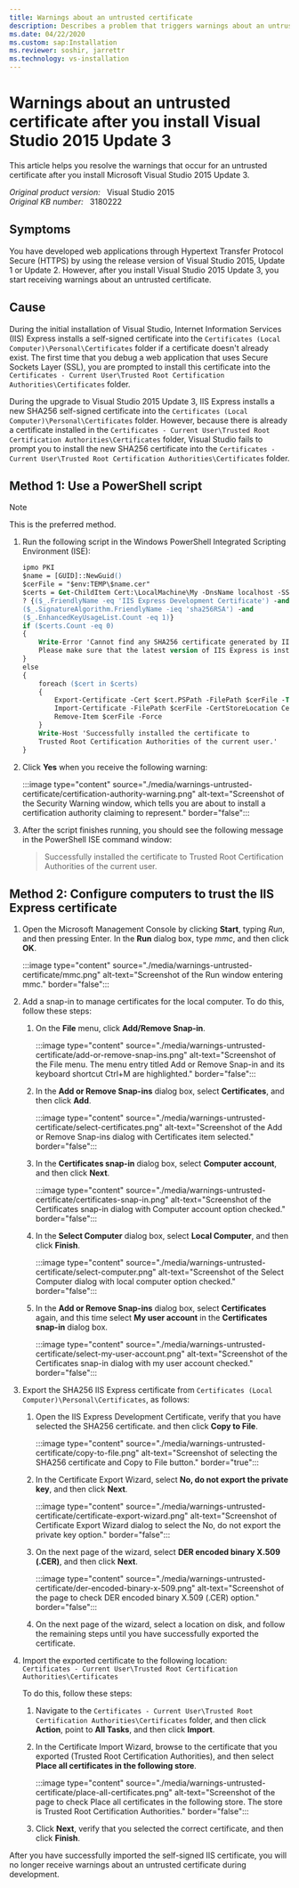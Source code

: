 ```yaml
---
title: Warnings about an untrusted certificate
description: Describes a problem that triggers warnings about an untrusted certificate after you install Visual Studio 2015 Update 3. Provides a resolution.
ms.date: 04/22/2020
ms.custom: sap:Installation
ms.reviewer: soshir, jarrettr
ms.technology: vs-installation
---
```

# Warnings about an untrusted certificate after you install Visual Studio 2015 Update 3

This article helps you resolve the warnings that occur for an untrusted certificate after you install Microsoft Visual Studio 2015 Update 3.

_Original product version:_ &nbsp; Visual Studio 2015  
_Original KB number:_ &nbsp; 3180222

## Symptoms

You have developed web applications through Hypertext Transfer Protocol Secure (HTTPS) by using the release version of Visual Studio 2015, Update 1 or Update 2. However, after you install Visual Studio 2015 Update 3, you start receiving warnings about an untrusted certificate.

## Cause

During the initial installation of Visual Studio, Internet Information Services (IIS) Express installs a self-signed certificate into the `Certificates (Local Computer)\Personal\Certificates` folder if a certificate doesn't already exist. The first time that you debug a web application that uses Secure Sockets Layer (SSL), you are prompted to install this certificate into the `Certificates - Current User\Trusted Root Certification Authorities\Certificates` folder.

During the upgrade to Visual Studio 2015 Update 3, IIS Express installs a new SHA256 self-signed certificate into the `Certificates (Local Computer)\Personal\Certificates` folder. However, because there is already a certificate installed in the `Certificates - Current User\Trusted Root Certification Authorities\Certificates` folder, Visual Studio fails to prompt you to install the new SHA256 certificate into the `Certificates - Current User\Trusted Root Certification Authorities\Certificates` folder.

## Method 1: Use a PowerShell script

> [!NOTE]
> This is the preferred method.

1. Run the following script in the Windows PowerShell Integrated Scripting Environment (ISE):

    ```ps
    ipmo PKI
    $name = [GUID]::NewGuid()
    $cerFile = "$env:TEMP\$name.cer"
    $certs = Get-ChildItem Cert:\LocalMachine\My -DnsName localhost -SSLServerAuthentication |
    ? {($_.FriendlyName -eq 'IIS Express Development Certificate') -and
    ($_.SignatureAlgorithm.FriendlyName -ieq 'sha256RSA') -and
    ($_.EnhancedKeyUsageList.Count -eq 1)}
    if ($certs.Count -eq 0)
    {
        Write-Error 'Cannot find any SHA256 certificate generated by IIS Express.
        Please make sure that the latest version of IIS Express is installed.'
    }
    else
    {
        foreach ($cert in $certs)
        {
            Export-Certificate -Cert $cert.PSPath -FilePath $cerFile -Type CERT | Out-Null
            Import-Certificate -FilePath $cerFile -CertStoreLocation Cert:\CurrentUser\Root | Out-Null
            Remove-Item $cerFile -Force
        }
        Write-Host 'Successfully installed the certificate to
        Trusted Root Certification Authorities of the current user.'
    }
    ```

2. Click **Yes** when you receive the following warning:

    :::image type="content" source="./media/warnings-untrusted-certificate/certification-authority-warning.png" alt-text="Screenshot of the Security Warning window, which tells you are about to install a certification authority claiming to represent." border="false":::

3. After the script finishes running, you should see the following message in the PowerShell ISE command window:

    > Successfully installed the certificate to Trusted Root Certification Authorities of the current user.

## Method 2: Configure computers to trust the IIS Express certificate

1. Open the Microsoft Management Console by clicking **Start**, typing *Run*, and then pressing Enter. In the **Run** dialog box, type *mmc*, and then click **OK**.

    :::image type="content" source="./media/warnings-untrusted-certificate/mmc.png" alt-text="Screenshot of the Run window entering mmc." border="false":::

2. Add a snap-in to manage certificates for the local computer. To do this, follow these steps:
   1. On the **File** menu, click **Add/Remove Snap-in**.

      :::image type="content" source="./media/warnings-untrusted-certificate/add-or-remove-snap-ins.png" alt-text="Screenshot of the File menu. The menu entry titled Add or Remove Snap-in and its keyboard shortcut Ctrl+M are highlighted." border="false":::

   2. In the **Add or Remove Snap-ins** dialog box, select **Certificates**, and then click **Add**.

      :::image type="content" source="./media/warnings-untrusted-certificate/select-certificates.png" alt-text="Screenshot of the Add or Remove Snap-ins dialog with Certificates item selected." border="false":::

   3. In the **Certificates snap-in** dialog box, select **Computer account**, and then click **Next**.

      :::image type="content" source="./media/warnings-untrusted-certificate/certificates-snap-in.png" alt-text="Screenshot of the Certificates snap-in dialog with Computer account option checked." border="false":::

   4. In the **Select Computer** dialog box, select **Local Computer**, and then click **Finish**.

       :::image type="content" source="./media/warnings-untrusted-certificate/select-computer.png" alt-text="Screenshot of the Select Computer dialog with local computer option checked." border="false":::

   5. In the **Add or Remove Snap-ins** dialog box, select **Certificates** again, and this time select **My user account** in the **Certificates snap-in** dialog box.

      :::image type="content" source="./media/warnings-untrusted-certificate/select-my-user-account.png" alt-text="Screenshot of the Certificates snap-in dialog with my user account checked." border="false":::

3. Export the SHA256 IIS Express certificate from `Certificates (Local Computer)\Personal\Certificates`, as follows:
   1. Open the IIS Express Development Certificate, verify that you have selected the SHA256 certificate. and then click **Copy to File**.

      :::image type="content" source="./media/warnings-untrusted-certificate/copy-to-file.png" alt-text="Screenshot of selecting the SHA256 certificate and Copy to File button." border="true":::

   2. In the Certificate Export Wizard, select **No, do not export the private key**, and then click **Next**.

      :::image type="content" source="./media/warnings-untrusted-certificate/certificate-export-wizard.png" alt-text="Screenshot of Certificate Export Wizard dialog to select the No, do not export the private key option." border="false":::

   3. On the next page of the wizard, select **DER encoded binary X.509 (.CER)**, and then click **Next**.

      :::image type="content" source="./media/warnings-untrusted-certificate/der-encoded-binary-x-509.png" alt-text="Screenshot of the page to check DER encoded binary X.509 (.CER) option." border="false":::

   4. On the next page of the wizard, select a location on disk, and follow the remaining steps until you have successfully exported the certificate.

4. Import the exported certificate to the following location:  
    `Certificates - Current User\Trusted Root Certification Authorities\Certificates`

    To do this, follow these steps:

    1. Navigate to the `Certificates - Current User\Trusted Root Certification Authorities\Certificates` folder, and then click **Action**, point to **All Tasks**, and then click **Import**.

    2. In the Certificate Import Wizard, browse to the certificate that you exported (Trusted Root Certification Authorities), and then select **Place all certificates in the following store**.

       :::image type="content" source="./media/warnings-untrusted-certificate/place-all-certificates.png" alt-text="Screenshot of the page to check Place all certificates in the following store. The store is Trusted Root Certification Authorities." border="false":::

    3. Click **Next**, verify that you selected the correct certificate, and then click **Finish**.

After you have successfully imported the self-signed IIS certificate, you will no longer receive warnings about an untrusted certificate during development.
